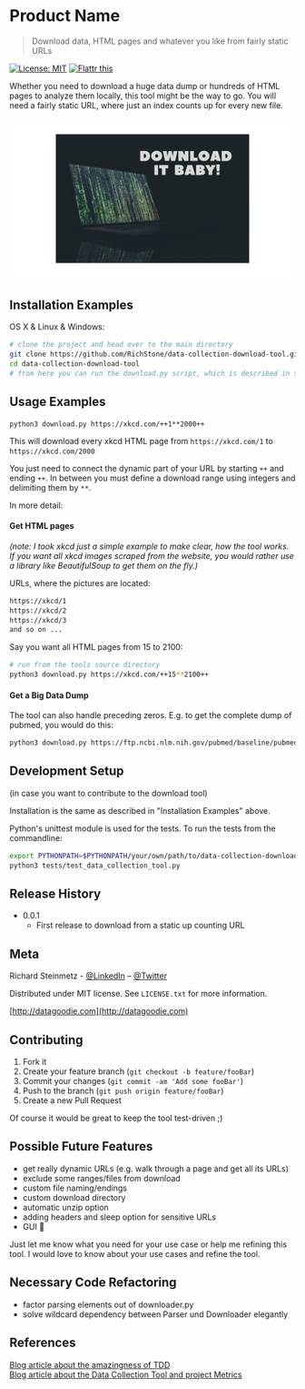 # Product Name
> Download data, HTML pages and whatever you like from fairly static URLs

[![License: MIT](https://img.shields.io/badge/License-MIT-yellow.svg)](https://opensource.org/licenses/MIT)
<a href="https://flattr.com/submit/auto?user_id=datagoodie&url=https%3A%2F%2Fgithub.com%2FRichStone%2Fdata-collection-download-tool" target="_blank"><img src="https://api.flattr.com/button/flattr-badge-large.png" alt="Flattr this" title="Flattr this" border="0"></a>

Whether you need to download a huge data dump or hundreds of HTML pages to analyze them locally, this tool might 
be the way to go. You will need a fairly static URL, where just an index counts up for every new file.

![download banner](data-collection-banner.jpeg)


## Installation Examples

OS X & Linux & Windows:

```sh
# clone the project and head over to the main directory
git clone https://github.com/RichStone/data-collection-download-tool.git
cd data-collection-download-tool
# from here you can run the download.py script, which is described in section "Usage Examples"
```


## Usage Examples

```
python3 download.py https://xkcd.com/++1**2000++
```

This will download every xkcd HTML page from `https://xkcd.com/1` to `https://xkcd.com/2000`

You just need to connect the dynamic part of your URL by starting `++` and ending `++`. In between you must define a 
download range using integers and delimiting them by `**`.

In more detail:

#### Get HTML pages

*(note: I took xkcd just a simple example to make clear, how the tool works. If you want all xkcd images scraped from the 
website, you would rather use a library like BeautifulSoup to get them on the fly.)*

URLs, where the pictures are located:
```sh
https://xkcd/1
https://xkcd/2
https://xkcd/3
and so on ...
```
Say you want all HTML pages from 15 to 2100:
```sh
# run from the tools source directory
python3 download.py https://xkcd.com/++15**2100++
```
#### Get a Big Data Dump
The tool can also handle preceding zeros. E.g. to get the complete dump of pubmed, you would do this:
```sh
python3 download.py https://ftp.ncbi.nlm.nih.gov/pubmed/baseline/pubmed18n++0001**0928++.xml.gz
```
## Development Setup
(in case you want to contribute to the download tool)

Installation is the same as described in "Installation Examples" above.

Python's unittest module is used for the tests. To run the tests from the commandline:
```sh
export PYTHONPATH=$PYTHONPATH/your/own/path/to/data-collection-download-tool/
python3 tests/test_data_collection_tool.py
```

## Release History

* 0.0.1
    * First release to download from a static up counting URL

## Meta

Richard Steinmetz - [@LinkedIn](https://www.linkedin.com/in/richard-steinmetz/)  – [@Twitter](https://twitter.com/stonerichio)

Distributed under MIT license. See ``LICENSE.txt`` for more information.

[http://datagoodie.com](http://datagoodie.com)

## Contributing

1. Fork it
2. Create your feature branch (`git checkout -b feature/fooBar`)
3. Commit your changes (`git commit -am 'Add some fooBar'`)
4. Push to the branch (`git push origin feature/fooBar`)
5. Create a new Pull Request

Of course it would be great to keep the tool test-driven ;)

## Possible Future Features
- get really dynamic URLs (e.g. walk through a page and get all its URLs)
- exclude some ranges/files from download
- custom file naming/endings
- custom download directory
- automatic unzip option
- adding headers and sleep option for sensitive URLs
- GUI 🌈

Just let me know what you need for your use case or help me refining this tool.
I would love to know about your use cases and refine the tool.

## Necessary Code Refactoring
- factor parsing elements out of downloader.py
- solve wildcard dependency between Parser und Downloader elegantly

## References
[Blog article about the amazingness of TDD](https://datagoodie.com/blog/data-collection-tool-tdd-process/)  
[Blog article about the Data Collection Tool and project Metrics](http://datagoodie.com/blog/introducing-data-collection-tool)
